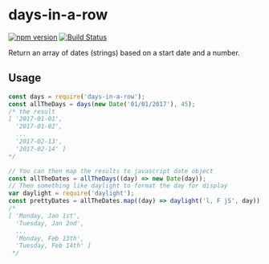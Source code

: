 # days-in-a-row

[![npm version](https://badge.fury.io/js/days-in-a-row.svg)](https://badge.fury.io/js/days-in-a-row) [![Build Status](https://travis-ci.org/Kevnz/days-in-a-row.svg?branch=master)](https://travis-ci.org/Kevnz/days-in-a-row)

Return an array of dates (strings) based on a start date and a number.

## Usage

```js
const days = require('days-in-a-row');
const allTheDays = days(new Date('01/01/2017'), 45);
/* the result
[ '2017-01-01',
  '2017-01-02',
  ...
  '2017-02-13',
  '2017-02-14' ]
*/

// You can then map the results to javascript date object
const allTheDates = allTheDays((day) => new Date(day));
// Then something like daylight to format the day for display
var daylight = require('daylight');
const prettyDates = allTheDates.map((day) => daylight('l, F jS', day));
/*
[ 'Monday, Jan 1st',
  'Tuesday, Jan 2nd',
  ...
  'Monday, Feb 13th',
  'Tuesday, Feb 14th' ]
 */
```